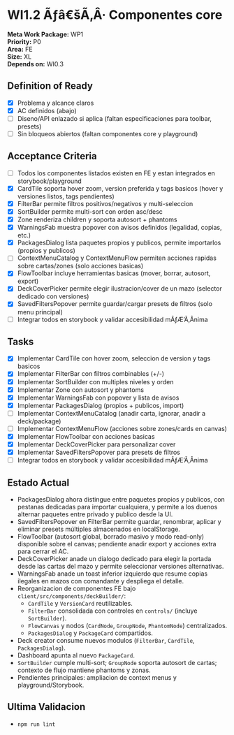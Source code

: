 # WI1.2 Ãƒâ€šÃ‚Â· Componentes core

**Meta Work Package:** WP1  
**Priority:** P0  
**Area:** FE  
**Size:** XL  
**Depends on:** WI0.3

## Definition of Ready

-   [x] Problema y alcance claros
-   [x] AC definidos (abajo)
-   [ ] Diseno/API enlazado si aplica (faltan especificaciones para toolbar, presets)
-   [ ] Sin bloqueos abiertos (faltan componentes core y playground)

## Acceptance Criteria

-   [ ] Todos los componentes listados existen en FE y estan integrados en storybook/playground
-   [x] CardTile soporta hover zoom, version preferida y tags basicos (hover y versiones listos, tags pendientes)
-   [x] FilterBar permite filtros positivos/negativos y multi-seleccion
-   [x] SortBuilder permite multi-sort con orden asc/desc
-   [x] Zone renderiza children y soporta autosort + phantoms
-   [x] WarningsFab muestra popover con avisos definidos (legalidad, copias, etc.)
-   [x] PackagesDialog lista paquetes propios y publicos, permite importarlos (propios y publicos)
-   [ ] ContextMenuCatalog y ContextMenuFlow permiten acciones rapidas sobre cartas/zones (solo acciones basicas)
-   [x] FlowToolbar incluye herramientas basicas (mover, borrar, autosort, export)
-   [x] DeckCoverPicker permite elegir ilustracion/cover de un mazo (selector dedicado con versiones)
-   [x] SavedFiltersPopover permite guardar/cargar presets de filtros (solo menu principal)
-   [ ] Integrar todos en storybook y validar accesibilidad mÃƒÆ’Ã‚Â­nima

## Tasks

-   [x] Implementar CardTile con hover zoom, seleccion de version y tags basicos
-   [x] Implementar FilterBar con filtros combinables (+/-)
-   [x] Implementar SortBuilder con multiples niveles y orden
-   [x] Implementar Zone con autosort y phantoms
-   [x] Implementar WarningsFab con popover y lista de avisos
-   [x] Implementar PackagesDialog (propios + publicos, import)
-   [ ] Implementar ContextMenuCatalog (anadir carta, ignorar, anadir a deck/package)
-   [ ] Implementar ContextMenuFlow (acciones sobre zones/cards en canvas)
-   [x] Implementar FlowToolbar con acciones basicas
-   [x] Implementar DeckCoverPicker para personalizar cover
-   [x] Implementar SavedFiltersPopover para presets de filtros
-   [ ] Integrar todos en storybook y validar accesibilidad mÃƒÆ’Ã‚Â­nima

## Estado Actual

-   PackagesDialog ahora distingue entre paquetes propios y publicos, con pestanas dedicadas para importar cualquiera, y permite a los duenos alternar paquetes entre privado y publico desde la UI.
-   SavedFiltersPopover en FilterBar permite guardar, renombrar, aplicar y eliminar presets múltiples almacenados en localStorage.
-   FlowToolbar (autosort global, borrado masivo y modo read-only) disponible sobre el canvas; pendiente anadir export y acciones extra para cerrar el AC.
-   DeckCoverPicker anade un dialogo dedicado para elegir la portada desde las cartas del mazo y permite seleccionar versiones alternativas.
-   WarningsFab anade un toast inferior izquierdo que resume copias ilegales en mazos con comandante y despliega el detalle.
-   Reorganizacion de componentes FE bajo `client/src/components/deckBuilder/`:
    -   `CardTile` y `VersionCard` reutilizables.
    -   `FilterBar` consolidada con controles en `controls/` (incluye `SortBuilder`).
    -   `FlowCanvas` y nodos (`CardNode`, `GroupNode`, `PhantomNode`) centralizados.
    -   `PackagesDialog` y `PackageCard` compartidos.
-   Deck creator consume nuevos modulos (`FilterBar`, `CardTile`, `PackagesDialog`).
-   Dashboard apunta al nuevo `PackageCard`.
-   `SortBuilder` cumple multi-sort; `GroupNode` soporta autosort de cartas; contexto de flujo mantiene phantoms y zonas.
-   Pendientes principales: ampliacion de context menus y playground/Storybook.

## Ultima Validacion

-   `npm run lint`
